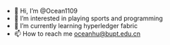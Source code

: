 - 👋 Hi, I’m @Ocean1109
- 👀 I’m interested in playing sports and programming
- 🌱 I’m currently learning hyperledger fabric
- 📫 How to reach me oceanhu@bupt.edu.cn

<!---
Ocean1109/Ocean1109 is a ✨ special ✨ repository because its `README.md` (this file) appears on your GitHub profile.
You can click the Preview link to take a look at your changes.
--->

